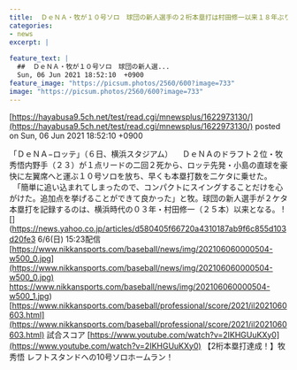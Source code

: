 ```yaml
---
title:  ＤｅＮＡ・牧が１０号ソロ　球団の新人選手の２桁本塁打は村田修一以来１８年ぶり　58試合　．287　10本　32打点　  
categories:
- news
excerpt: |
  
feature_text: |
  ##  ＤｅＮＡ・牧が１０号ソロ　球団の新人選...
  Sun, 06 Jun 2021 18:52:10  +0900
feature_image: "https://picsum.photos/2560/600?image=733"
image: "https://picsum.photos/2560/600?image=733"
---
```


[https://hayabusa9.5ch.net/test/read.cgi/mnewsplus/1622973130/](https://hayabusa9.5ch.net/test/read.cgi/mnewsplus/1622973130/)
posted on Sun, 06 Jun 2021 18:52:10  +0900

<!--more-->

「ＤｅＮＡ−ロッテ」（６日、横浜スタジアム） 　ＤｅＮＡのドラフト２位・牧秀悟内野手（２３）が１点リードの二回２死から、ロッテ先発・小島の直球を豪快に左翼席へと運ぶ１０号ソロを放ち、早くも本塁打数を二ケタに乗せた。 　「簡単に追い込まれてしまったので、コンパクトにスイングすることだけを心がけた。追加点を挙げることができて良かった」と牧。球団の新人選手が２ケタ本塁打を記録するのは、横浜時代の０３年・村田修一（２５本）以来となる。 ![](https://news.yahoo.co.jp/articles/d580405f66720a4310187ab9f6c855d103d20fe3 6/6(日) 15:23配信 [https://www.nikkansports.com/baseball/news/img/202106060000504-w500_0.jpg](https://www.nikkansports.com/baseball/news/img/202106060000504-w500_0.jpg) https://www.nikkansports.com/baseball/news/img/202106060000504-w500_1.jpg) [https://www.nikkansports.com/baseball/professional/score/2021/il2021060603.html](https://www.nikkansports.com/baseball/professional/score/2021/il2021060603.html) 試合スコア [https://www.youtube.com/watch?v=2IKHGUuKXy0](https://www.youtube.com/watch?v=2IKHGUuKXy0) 【2桁本塁打達成！】牧秀悟 レフトスタンドへの10号ソロホームラン！
